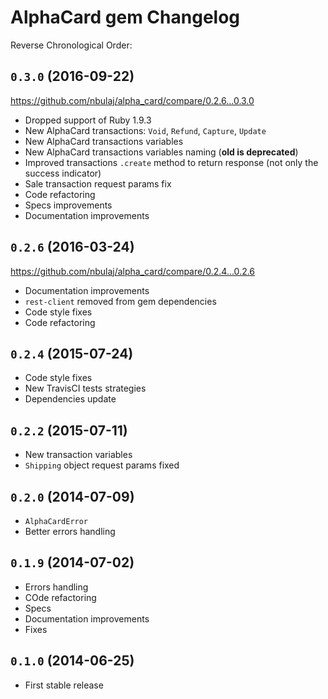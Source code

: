 # AlphaCard gem Changelog

Reverse Chronological Order:

## `0.3.0` (2016-09-22)

https://github.com/nbulaj/alpha_card/compare/0.2.6...0.3.0

* Dropped support of Ruby 1.9.3
* New AlphaCard transactions: `Void`, `Refund`, `Capture`, `Update`
* New AlphaCard transactions variables
* New AlphaCard transactions variables naming (**old is deprecated**)
* Improved transactions `.create` method to return response (not only the success indicator)
* Sale transaction request params fix
* Code refactoring
* Specs improvements
* Documentation improvements

## `0.2.6` (2016-03-24)

https://github.com/nbulaj/alpha_card/compare/0.2.4...0.2.6

* Documentation improvements
* `rest-client` removed from gem dependencies
* Code style fixes
* Code refactoring

## `0.2.4` (2015-07-24)

* Code style fixes
* New TravisCI tests strategies
* Dependencies update

## `0.2.2` (2015-07-11)

* New transaction variables
* `Shipping` object request params fixed

## `0.2.0` (2014-07-09)

* `AlphaCardError`
* Better errors handling

## `0.1.9` (2014-07-02)

* Errors handling
* COde refactoring
* Specs
* Documentation improvements
* Fixes

## `0.1.0` (2014-06-25)

* First stable release